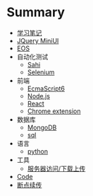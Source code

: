 # Summary

* [学习笔记](README.md)
* [JQuery MiniUI](miniui.md)
* [EOS](eos.md)
* 自动化测试
  * [Sahi](Sahi.md)
  * [Selenium](Selenium.md)
* 前端
  * [EcmaScript6](js6.md)
  * [Node.js](nodejs.md)
  * [React](react.md)
  * [Chrome extension](extension.md)
* 数据库
  * [MongoDB](mongodb.md)
  * [sql](sql.md)
* 语言
  * [python](python.md)
* 工具
  * [服务器访问/下载上传](securecrt.md)
* [Code](code.md)
* [断点续传](chunked.md)

